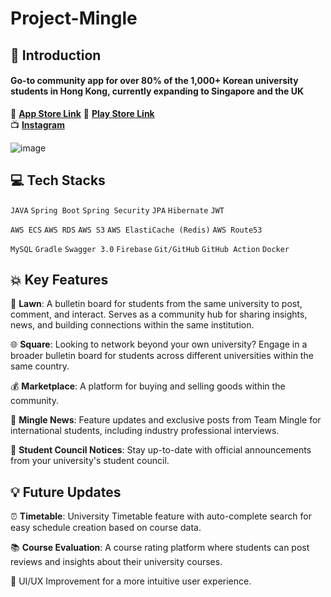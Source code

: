 # Project-Mingle

## 💫 Introduction
#### Go-to community app for over 80% of the 1,000+ Korean university students in Hong Kong,   currently expanding to Singapore and the UK

🍎 **[App Store Link](https://apps.apple.com/kr/app/%EB%B0%8D%EA%B8%80-%EB%82%B4-%EC%9C%A0%ED%95%99%EC%83%9D%ED%99%9C%EC%9D%98-%EC%A2%85%EC%B0%A9%EC%A7%80/id1659655435)** 
      				📱 **[Play Store Link](https://play.google.com/store/apps/details?id=com.community.mingle&fbclid=PAAab5vGHeNvu2RxNSYQr_6NRwjOK71E5nK6IOZah5eIz5Gd_PI6c9cWWBZ_w)**         	
          	    📺 **[Instagram](https://www.instagram.com/mingle_global/)**   

![image](https://user-images.githubusercontent.com/93398875/219706462-708024d1-85e7-4afb-93e7-72cb62ef5094.png)


## 💻 Tech Stacks
`JAVA` `Spring Boot` `Spring Security` `JPA` `Hibernate` `JWT`

`AWS ECS` `AWS RDS` `AWS S3` `AWS ElastiCache (Redis)` `AWS Route53` 

`MySQL` `Gradle` `Swagger 3.0` `Firebase` `Git/GitHub` `GitHub Action` `Docker`

## 💥 Key Features
🏡 **Lawn**: A bulletin board for students from the same university to post, comment, and interact. Serves as a community hub for sharing insights, news, and building connections within the same institution.

🌐 **Square**: Looking to network beyond your own university? Engage in a broader bulletin board for students across different universities within the same country.

💰 **Marketplace**: A platform for buying and selling goods within the community.

📰 **Mingle News**: Feature updates and exclusive posts from Team Mingle for international students, including industry professional interviews.

📢 **Student Council Notices**: Stay up-to-date with official announcements from your university's student council.


## 💡 Future Updates
⏰ **Timetable**: University Timetable feature with auto-complete search for easy schedule creation based on course data.

📚 **Course Evaluation**: A course rating platform where students can post reviews and insights about their university courses.

📱 UI/UX Improvement for a more intuitive user experience.

